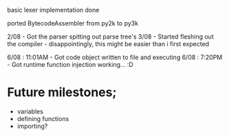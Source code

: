basic lexer implementation done


ported BytecodeAssembler from py2k to py3k

2/08 - Got the parser spitting out parse tree's
3/08 - Started fleshing out the compiler - disappointingly, this might be easier than i first expected

6/08 : 11:01AM - Got code object written to file and executing
6/08 : 7:20PM - Got runtime function injection working... :D

# Future milestones;
 * variables
 * defining functions
 * importing?
